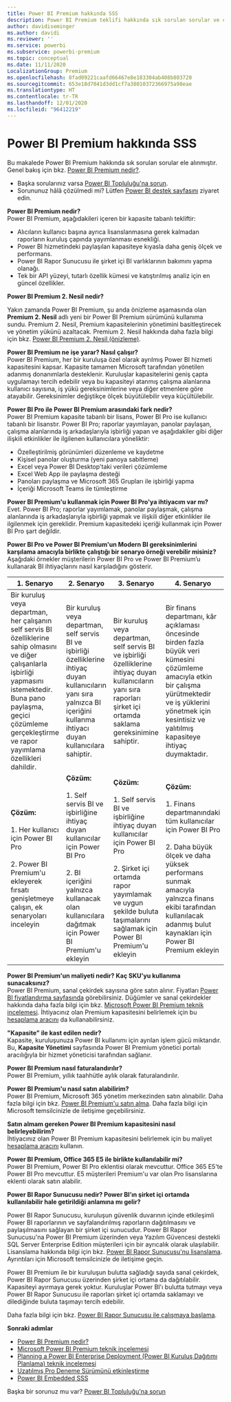 ```yaml
---
title: Power BI Premium hakkında SSS
description: Power BI Premium teklifi hakkında sık sorulan sorular ve cevaplar listesini inceleyin.
author: davidiseminger
ms.author: davidi
ms.reviewer: ''
ms.service: powerbi
ms.subservice: powerbi-premium
ms.topic: conceptual
ms.date: 11/11/2020
LocalizationGroup: Premium
ms.openlocfilehash: 8fad09221caafd66467e8e183304ab408b803720
ms.sourcegitcommit: 653e18d7041d3dd1cf7a38010372366975a98eae
ms.translationtype: HT
ms.contentlocale: tr-TR
ms.lasthandoff: 12/01/2020
ms.locfileid: "96412219"
---
```

# <a name="power-bi-premium-faq"></a>Power BI Premium hakkında SSS

Bu makalede Power BI Premium hakkında sık sorulan sorular ele alınmıştır. Genel bakış için bkz. [Power BI Premium nedir?](service-premium-what-is.md).

* Başka sorularınız varsa [Power BI Topluluğu'na sorun](https://community.powerbi.com/).
* Sorununuz hâlâ çözülmedi mi? Lütfen [Power BI destek sayfasını](https://powerbi.microsoft.com/support/) ziyaret edin.

**Power BI Premium nedir?**  
Power BI Premium, aşağıdakileri içeren bir kapasite tabanlı tekliftir:

* Alıcıların kullanıcı başına ayrıca lisanslanmasına gerek kalmadan raporların kuruluş çapında yayımlanması esnekliği.
* Power BI hizmetindeki paylaşılan kapasiteye kıyasla daha geniş ölçek ve performans.
* Power BI Rapor Sunucusu ile şirket içi BI varlıklarının bakımını yapma olanağı.
* Tek bir API yüzeyi, tutarlı özellik kümesi ve katıştırılmış analiz için en güncel özellikler.

**Power BI Premium 2. Nesil nedir?**

Yakın zamanda Power BI Premium, şu anda önizleme aşamasında olan **Premium 2. Nesil** adlı yeni bir Power BI Premium sürümünü kullanıma sundu. Premium 2. Nesil, Premium kapasitelerinin yönetimini basitleştirecek ve yönetim yükünü azaltacak. Premium 2. Nesil hakkında daha fazla bilgi için bkz. [Power BI Premium 2. Nesil (önizleme)](service-premium-what-is.md#power-bi-premium-generation-2-preview).


**Power BI Premium ne işe yarar? Nasıl çalışır?**  
Power BI Premium, her bir kuruluşa özel olarak ayrılmış Power BI hizmeti kapasitesini kapsar. Kapasite tamamen Microsoft tarafından yönetilen adanmış donanımlarla desteklenir. Kuruluşlar kapasitelerini geniş çapta uygulamayı tercih edebilir veya bu kapasiteyi atanmış çalışma alanlarına kullanıcı sayısına, iş yükü gereksinimlerine veya diğer etmenlere göre atayabilir. Gereksinimler değiştikçe ölçek büyütülebilir veya küçültülebilir.

**Power BI Pro ile Power BI Premium arasındaki fark nedir?**  
Power BI Premium kapasite tabanlı bir lisans, Power BI Pro ise kullanıcı tabanlı bir lisanstır. Power BI Pro; raporlar yayımlayan, panolar paylaşan, çalışma alanlarında iş arkadaşlarıyla işbirliği yapan ve aşağıdakiler gibi diğer ilişkili etkinlikler ile ilgilenen kullanıcılara yöneliktir:

* Özelleştirilmiş görünümleri düzenleme ve kaydetme
* Kişisel panolar oluşturma (yeni panoya sabitleme)
* Excel veya Power BI Desktop'taki verileri çözümleme
* Excel Web App ile paylaşma desteği
* Panoları paylaşma ve Microsoft 365 Grupları ile işbirliği yapma
* İçeriği Microsoft Teams ile tümleştirme

**Power BI Premium'u kullanmak için Power BI Pro'ya ihtiyacım var mı?**  
Evet. Power BI Pro; raporlar yayımlamak, panolar paylaşmak, çalışma alanlarında iş arkadaşlarıyla işbirliği yapmak ve ilişkili diğer etkinlikler ile ilgilenmek için gereklidir. Premium kapasitedeki içeriği kullanmak için Power BI Pro şart değildir.

**Power BI Pro ve Power BI Premium'un Modern BI gereksinimlerini karşılama amacıyla birlikte çalıştığı bir senaryo örneği verebilir misiniz?**  
Aşağıdaki örnekler müşterilerin Power BI Pro ve Power BI Premium’u kullanarak BI ihtiyaçlarını nasıl karşıladığını gösterir.

| 1\. Senaryo | 2\. Senaryo | 3\. Senaryo | 4\. Senaryo |
| --- | --- | --- | --- |
| Bir kuruluş veya departman, her çalışanın self servis BI özelliklerine sahip olmasını ve diğer çalışanlarla işbirliği yapmasını istemektedir. Buna pano paylaşma, geçici çözümleme gerçekleştirme ve rapor yayımlama özellikleri dahildir. | Bir kuruluş veya departman, self servis BI ve işbirliği özelliklerine ihtiyaç duyan kullanıcıların yanı sıra yalnızca BI içeriğini kullanma ihtiyacı duyan kullanıcılara sahiptir. | Bir kuruluş veya departman, self servis BI ve işbirliği özelliklerine ihtiyaç duyan kullanıcıların yanı sıra raporları şirket içi ortamda saklama gereksinimine sahiptir. | Bir finans departmanı, kâr açıklaması öncesinde birden fazla büyük veri kümesini çözümleme amacıyla etkin bir çalışma yürütmektedir ve iş yüklerini yönetmek için kesintisiz ve yalıtılmış kapasiteye ihtiyaç duymaktadır. |
| **Çözüm:**<br/><br/>1. Her kullanıcı için Power BI Pro<br/><br/>2. Power BI Premium'u ekleyerek fırsatı genişletmeye çalışın, ek senaryoları inceleyin |**Çözüm:**<br/><br/>1. Self servis BI ve işbirliğine ihtiyaç duyan kullanıcılar için Power BI Pro<br/><br/>2. BI içeriğini yalnızca kullanacak olan kullanıcılara dağıtmak için Power BI Premium'u ekleyin |**Çözüm:**<br/><br/>1. Self servis BI ve işbirliğine ihtiyaç duyan kullanıcılar için Power BI Pro<br/><br/>2. Şirket içi ortamda rapor yayımlamak ve uygun şekilde buluta taşımalarını sağlamak için Power BI Premium'u ekleyin |**Çözüm:**<br/><br/>1. Finans departmanındaki tüm kullanıcılar için Power BI Pro<br/><br/>2. Daha büyük ölçek ve daha yüksek performans sunmak amacıyla yalnızca finans ekibi tarafından kullanılacak adanmış bulut kaynakları için Power BI Premium ekleyin |

**Power BI Premium'un maliyeti nedir? Kaç SKU'yu kullanıma sunacaksınız?**  
Power BI Premium, sanal çekirdek sayısına göre satın alınır. Fiyatları [Power BI fiyatlandırma sayfasında](https://powerbi.microsoft.com/pricing/) görebilirsiniz. Düğümler ve sanal çekirdekler hakkında daha fazla bilgi için bkz. [Microsoft Power BI Premium teknik incelemesi](https://aka.ms/pbipremiumwhitepaper). İhtiyacınız olan Premium kapasitesini belirlemek için bu [hesaplama aracını](https://powerbi.microsoft.com/calculator/) da kullanabilirsiniz.

**"Kapasite" ile kast edilen nedir?**  
Kapasite, kuruluşunuza Power BI kullanımı için ayrılan işlem gücü miktarıdır. Bu, **Kapasite Yönetimi** sayfasında Power BI Premium yönetici portalı aracılığıyla bir hizmet yöneticisi tarafından sağlanır.

**Power BI Premium nasıl faturalandırılır?**  
Power BI Premium, yıllık taahhütle aylık olarak faturalandırılır.

**Power BI Premium'u nasıl satın alabilirim?**  
Power BI Premium, Microsoft 365 yönetim merkezinden satın alınabilir. Daha fazla bilgi için bkz. [Power BI Premium'u satın alma](service-admin-premium-purchase.md). Daha fazla bilgi için Microsoft temsilcinizle de iletişime geçebilirsiniz.

**Satın almam gereken Power BI Premium kapasitesini nasıl belirleyebilirim?**  
İhtiyacınız olan Power BI Premium kapasitesini belirlemek için bu maliyet [hesaplama aracını](https://powerbi.microsoft.com/calculator/) kullanın.

**Power BI Premium, Office 365 E5 ile birlikte kullanılabilir mi?**  
Power BI Premium, Power BI Pro eklentisi olarak mevcuttur. Office 365 E5'te Power BI Pro mevcuttur. E5 müşterileri Premium'u var olan Pro lisanslarına eklenti olarak satın alabilir.

**Power BI Rapor Sunucusu nedir? Power BI’ın şirket içi ortamda kullanılabilir hale getirildiği anlamına mı gelir?**

Power BI Rapor Sunucusu, kuruluşun güvenlik duvarının içinde etkileşimli Power BI raporlarının ve sayfalandırılmış raporların dağıtılmasını ve paylaşılmasını sağlayan bir şirket içi sunucudur. Power BI Rapor Sunucusu'na Power BI Premium üzerinden veya Yazılım Güvencesi destekli SQL Server Enterprise Edition müşterileri için bir ayrıcalık olarak ulaşılabilir. Lisanslama hakkında bilgi için bkz. [Power BI Rapor Sunucusu'nu lisanslama](../report-server/get-started.md#licensing-power-bi-report-server). Ayrıntıları için Microsoft temsilcinizle de iletişime geçin.

Power BI Premium ile bir kuruluşun bulutta sağladığı sayıda sanal çekirdek, Power BI Rapor Sunucusu üzerinden şirket içi ortama da dağıtılabilir. Kapasiteyi ayırmaya gerek yoktur. Kuruluşlar Power BI'ı bulutta tutmayı veya Power BI Rapor Sunucusu ile raporları şirket içi ortamda saklamayı ve dilediğinde buluta taşımayı tercih edebilir.

Daha fazla bilgi için bkz. [Power BI Rapor Sunucusu ile çalışmaya başlama](../report-server/get-started.md).

**Sonraki adımlar**

* [Power BI Premium nedir?](service-premium-what-is.md)
* [Microsoft Power BI Premium teknik incelemesi](https://aka.ms/pbipremiumwhitepaper)
* [Planning a Power BI Enterprise Deployment (Power BI Kuruluş Dağıtımı Planlama) teknik incelemesi](https://aka.ms/pbienterprisedeploy)
* [Uzatılmış Pro Deneme Sürümünü etkinleştirme](../fundamentals/service-self-service-signup-for-power-bi.md)
* [Power BI Embedded SSS](../developer/embedded/embedded-faq.md)

Başka bir sorunuz mu var? [Power BI Topluluğu'na sorun](https://community.powerbi.com/)
